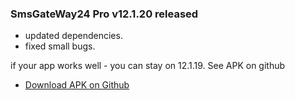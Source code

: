 ### SmsGateWay24 Pro v12.1.20 released

- updated dependencies.
- fixed small bugs.

if your app works well - you can stay on 12.1.19. See APK on github
- [Download APK on Github](https://github.com/smsgateway24/SmsGateWay24-Pro-Apk)